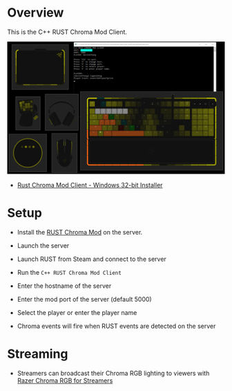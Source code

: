 # Overview

This is the C++ RUST Chroma Mod Client.

![image_1](images/image_1.png)

* [Rust Chroma Mod Client - Windows 32-bit Installer](https://github.com/tgraupmann/Cpp_RustChromaModClient/releases/tag/1.0)

# Setup

* Install the [RUST Chroma Mod](https://github.com/tgraupmann/RustChromaMod) on the server.

* Launch the server

* Launch RUST from Steam and connect to the server

* Run the `C++ RUST Chroma Mod Client`

* Enter the hostname of the server

* Enter the mod port of the server (default 5000)

* Select the player or enter the player name

* Chroma events will fire when RUST events are detected on the server

# Streaming

* Streamers can broadcast their Chroma RGB lighting to viewers with [Razer Chroma RGB for Streamers](https://www.microsoft.com/store/apps/9PG8DNKL06M6)
